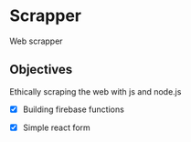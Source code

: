 # Scrapper

Web scrapper



## Objectives
Ethically scraping the web with js and node.js


*  [x] Building firebase functions
*  [X] Simple react form


